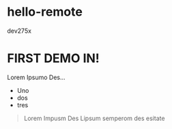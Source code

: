# hello-remote
dev275x

# FIRST DEMO IN!

Lorem Ipsumo Des...

* Uno
* dos
* tres



> Lorem Impusm Des Lipsum semperom des esitate